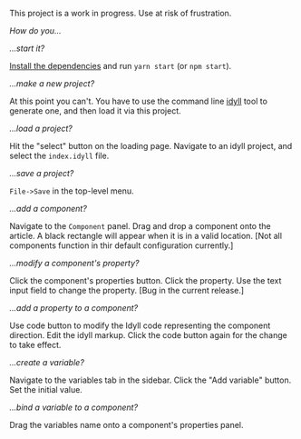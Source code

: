 

This project is a work in progress. Use at risk of frustration.

*How do you...*

*...start it?* 

[Install the dependencies](./CONTRIBUTING.md) and run `yarn start` (or `npm start`).


*...make a new project?* 

At this point you can't. You have to use the command line [idyll](https://github.com/idyll-lang/idyll) tool to generate one, and then load it via this project.

*...load a project?* 

Hit the "select" button on the loading page. Navigate to an idyll project, and select the `index.idyll` file.

*...save a project?* 

`File->Save` in the top-level menu.

*...add a component?* 

Navigate to the `Component` panel. Drag and drop a component onto the article. A black rectangle will appear when it is in a valid location. [<span color="red">Not all components function in thir default configuration currently.</span>]

*...modify a component's property?* 

Click the component's properties button. Click the property. Use the text input field to change the property. [<span color="red">Bug in the current release.</span>]

*...add a property to a component?* 

Use code button to modify the Idyll code representing the component direction. Edit the idyll markup. Click the code button again for the change to take effect.

*...create a variable?* 

Navigate to the variables tab in the sidebar. Click the "Add variable" button. Set the initial value.

*...bind a variable to a component?* 

Drag the variables name onto a component's properties panel.

